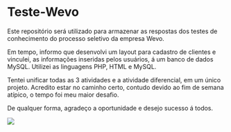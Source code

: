 # Teste-Wevo
Este repositório será utilizado para armazenar as respostas dos testes de conhecimento do processo seletivo da empresa Wevo.

Em tempo, informo que desenvolvi um layout para cadastro de clientes e vinculei, as informações inseridas pelos usuários, á um banco de dados MySQL.
Utilizei as linguagens PHP, HTML e MySQL. 

Tentei unificar todas as 3 atividades e a atividade diferencial, em um único projeto. 
Acredito estar no caminho certo, contudo devido ao fim de semana atípico, o tempo foi meu maior desafio. 

De qualquer forma, agradeço a oportunidade e desejo sucesso á todos. 

<img src = "https://conteudo-site.wevo.io/wp-content/uploads/2021/11/wevo-a-jitterbit-company-01.png">
